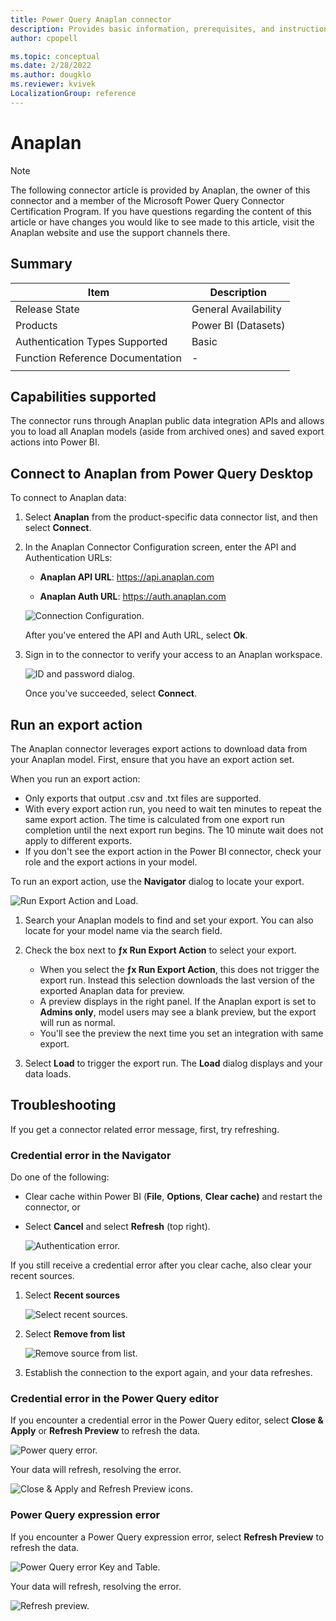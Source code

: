 ```yaml
---
title: Power Query Anaplan connector
description: Provides basic information, prerequisites, and instructions on how to connect to your Anaplan data, as well as troubleshooting tips.
author: cpopell

ms.topic: conceptual
ms.date: 2/28/2022
ms.author: dougklo
ms.reviewer: kvivek
LocalizationGroup: reference
---
```


# Anaplan

>[!Note]
>The following connector article is provided by Anaplan, the owner of this connector and a member of the Microsoft Power Query Connector Certification Program. If you have questions regarding the content of this article or have changes you would like to see made to this article, visit the Anaplan website and use the support channels there.

## Summary

| Item | Description |
| ---- | ----------- |
| Release State | General Availability |
| Products | Power BI (Datasets)|
| Authentication Types Supported | Basic |
| Function Reference Documentation | - |
| | |

## Capabilities supported

The connector runs through Anaplan public data integration APIs and allows you to load all Anaplan models (aside from archived ones) and saved export actions into Power BI.

## Connect to Anaplan from Power Query Desktop

To connect to Anaplan data:

1. Select **Anaplan** from the product-specific data connector list, and then select **Connect**.

2. In the Anaplan Connector Configuration screen, enter the API and Authentication URLs:
  
    - **Anaplan API URL**:  https://api.anaplan.com

    - **Anaplan Auth URL**: https://auth.anaplan.com

    ![Connection Configuration.](media/anaplan/connection-configuration.png)

    After you've entered the API and Auth URL, select **Ok**.

3. Sign in to the connector to verify your access to an Anaplan workspace. 
  
    ![ID and password dialog.](media/anaplan/Your-id.png)
  
    Once you've succeeded, select **Connect**.

## Run an export action

The Anaplan connector leverages export actions to download data from your Anaplan model. First, ensure that you have an export action set.

When you run an export action:

-   Only exports that output .csv and .txt files are supported.
-   With every export action run, you need to wait ten minutes to repeat the same export action. The time is calculated from one export run completion until the next export run begins. The 10 minute wait does not apply to different exports.
-   If you don't see the export action in the Power BI connector, check your role and the export actions in your model.

To run an export action, use the **Navigator** dialog to locate your export.

![Run Export Action and Load.](media/anaplan/Export-load.png)

1.  Search your Anaplan models to find and set your export. You can also locate for your model name via the search field.

2.  Check the box next to **ƒx Run Export Action** to select your export.
    *   When you select the **ƒx Run Export Action**, this does not trigger the export run. Instead this selection downloads the last version of the exported Anaplan data for preview.
    *   A preview displays in the right panel. If the Anaplan export is set to **Admins only**, model users may see a blank preview, but the export will run as normal. 
    *   You'll see the preview the next time you set an integration with same export. 

3.  Select **Load** to trigger the export run. The **Load** dialog displays and your data loads.  

## Troubleshooting

If you get a connector related error message, first, try refreshing.

### Credential error in the Navigator

Do one of the following:
-   Clear cache within Power BI (**File**, **Options**, **Clear cache)** and restart the connector, or
-   Select **Cancel** and select **Refresh** (top right).

    ![Authentication error.](media/anaplan/auth-cred-error.2.png)

If you still receive a credential error after you clear cache, also clear your recent sources. 

1. Select **Recent sources**

    ![Select recent sources.](media/anaplan/Recent-sources-1.png)

1. Select **Remove from list**

    ![Remove source from list.](media/anaplan/Recent-sources-2.png)

1. Establish the connection to the export again, and your data refreshes.


### Credential error in the Power Query editor

If you encounter a credential error in the Power Query editor, select **Close & Apply** or **Refresh Preview** to refresh the data. 

![Power query error.](media/anaplan/Power-query-error.png)

Your data will refresh, resolving the error. 

![Close & Apply and Refresh Preview icons.](media/anaplan/Power-query-solution.png)


### Power Query expression error

If you encounter a Power Query expression error, select **Refresh Preview** to refresh the data. 

![Power Query error Key and Table.](media/anaplan/Expression-error.png)

Your data will refresh, resolving the error.

![Refresh preview.](media/anaplan/Refresh-preview.png)
